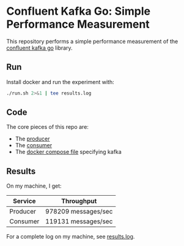 # Confluent Kafka Go: Simple Performance Measurement

This repository performs a simple performance measurement of the [confluent
kafka
go](https://docs.confluent.io/platform/current/clients/confluent-kafka-go/index.html)
library.

## Run

Install docker and run the experiment with:

```bash
./run.sh 2>&1 | tee results.log
```

## Code

The core pieces of this repo are:

- The [producer](go-scripts/producer.go)
- The [consumer](go-scripts/consumer.go)
- The [docker compose file](docker-compose.yml) specifying kafka

## Results

On my machine, I get:

| Service  | Throughput          |
| -------- | ------------------- |
| Producer | 978209 messages/sec |
| Consumer | 119131 messages/sec |

For a complete log on my machine, see [results.log](results.log).
